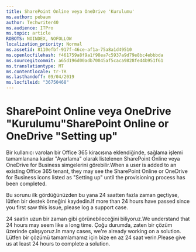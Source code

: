 ```yaml
---
title: SharePoint Online veya OneDrive 'Kurulumu'
ms.author: pebaum
author: Techwriter40
ms.audience: ITPro
ms.topic: article
ROBOTS: NOINDEX, NOFOLLOW
localization_priority: Normal
ms.assetid: 8110efbf-917f-46ce-af1a-75a8a1d49510
ms.openlocfilehash: f461759a8f9a1f98ea7c5937a9d79e8bc4ebbbda
ms.sourcegitcommit: a65d196d00adb70045af5caca9828fe44b951f61
ms.translationtype: MT
ms.contentlocale: tr-TR
ms.lasthandoff: 09/04/2019
ms.locfileid: "36750468"
---
```

# <a name="sharepoint-online-or-onedrive-setting-up"></a><span data-ttu-id="35fdf-102">SharePoint Online veya OneDrive "Kurulumu"</span><span class="sxs-lookup"><span data-stu-id="35fdf-102">SharePoint Online or OneDrive "Setting up"</span></span>

<span data-ttu-id="35fdf-103">Bir kullanıcı varolan bir Office 365 kiracısına eklendiğinde, sağlama işlemi tamamlanana kadar "Ayarlama" olarak listelenen SharePoint Online veya OneDrive for Business simgelerini görebilir.</span><span class="sxs-lookup"><span data-stu-id="35fdf-103">When a user is added to an existing Office 365 tenant, they may see the SharePoint Online or OneDrive for Business icons listed as "Setting up" until the provisioning process has been completed.</span></span>

<span data-ttu-id="35fdf-104">Bu sorunu ilk gördüğünüzden bu yana 24 saatten fazla zaman geçtiyse, lütfen bir destek örneğini kaydedin.</span><span class="sxs-lookup"><span data-stu-id="35fdf-104">If more than 24 hours have passed since you first saw this issue, please log a support case.</span></span>

<span data-ttu-id="35fdf-105">24 saatin uzun bir zaman gibi görünebileceğini biliyoruz.</span><span class="sxs-lookup"><span data-stu-id="35fdf-105">We understand that 24 hours may seem like a long time.</span></span> <span data-ttu-id="35fdf-106">Çoğu durumda, zaten bir çözüm üzerinde çalışıyoruz.</span><span class="sxs-lookup"><span data-stu-id="35fdf-106">In many cases, we're already working on a solution.</span></span> <span data-ttu-id="35fdf-107">Lütfen bir çözümü tamamlamamız için bize en az 24 saat verin.</span><span class="sxs-lookup"><span data-stu-id="35fdf-107">Please give us at least 24 hours to complete a solution.</span></span>

